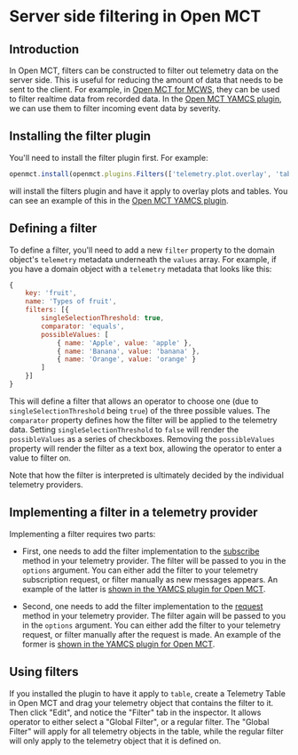 
# Server side filtering in Open MCT

## Introduction

In Open MCT, filters can be constructed to filter out telemetry data on the server side. This is useful for reducing the amount of data that needs to be sent to the client. For example, in [Open MCT for MCWS](https://github.com/NASA-AMMOS/openmct-mcws/blob/main/src/constants.js#L115), they can be used to filter realtime data from recorded data. In the [Open MCT YAMCS plugin](https://github.com/akhenry/openmct-yamcs/blob/master/src/providers/events.js), we can use them to filter incoming event data by severity.

## Installing the filter plugin

You'll need to install the filter plugin first. For example:

```js
openmct.install(openmct.plugins.Filters(['telemetry.plot.overlay', 'table']));
```

will install the filters plugin and have it apply to overlay plots and tables. You can see an example of this in the [Open MCT YAMCS plugin](https://github.com/akhenry/openmct-yamcs/blob/master/example/index.js#L54).

## Defining a filter

To define a filter, you'll need to add a new `filter` property to the domain object's `telemetry` metadata underneath the `values` array. For example, if you have a domain object with a `telemetry` metadata that looks like this:

```js
{
    key: 'fruit',
    name: 'Types of fruit',
    filters: [{
        singleSelectionThreshold: true,
        comparator: 'equals',
        possibleValues: [
            { name: 'Apple', value: 'apple' },
            { name: 'Banana', value: 'banana' },
            { name: 'Orange', value: 'orange' }
        ]
    }]
}
```

This will define a filter that allows an operator to choose one (due to `singleSelectionThreshold` being `true`) of the three possible values. The `comparator` property defines how the filter will be applied to the telemetry data.
Setting `singleSelectionThreshold` to `false` will render the `possibleValues` as a series of checkboxes. Removing the `possibleValues` property will render the filter as a text box, allowing the operator to enter a value to filter on.

Note that how the filter is interpreted is ultimately decided by the individual telemetry providers.

## Implementing a filter in a telemetry provider

Implementing a filter requires two parts:

- First, one needs to add the filter implementation to the [subscribe](https://github.com/nasa/openmct/blob/master/src/api/telemetry/TelemetryAPI.js#L366) method in your telemetry provider. The filter will be passed to you in the `options` argument. You can either add the filter to your telemetry subscription request, or filter manually as new messages appears. An example of the latter is [shown in the YAMCS plugin for Open MCT](https://github.com/akhenry/openmct-yamcs/blob/master/src/providers/events.js).

- Second, one needs to add the filter implementation to the [request](https://github.com/nasa/openmct/blob/master/src/api/telemetry/TelemetryAPI.js#L318) method in your telemetry provider. The filter again will be passed to you in the `options` argument. You can either add the filter to your telemetry request, or filter manually after the request is made. An example of the former is [shown in the YAMCS plugin for Open MCT](https://github.com/akhenry/openmct-yamcs/blob/master/src/providers/historical-telemetry-provider.js#L148).

## Using filters

If you installed the plugin to have it apply to `table`, create a Telemetry Table in Open MCT and drag your telemetry object that contains the filter to it. Then click "Edit", and notice the "Filter" tab in the inspector. It allows operator to either select a "Global Filter", or a regular filter. The "Global Filter" will apply for all telemetry objects in the table, while the regular filter will only apply to the telemetry object that it is defined on.